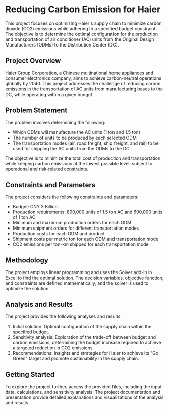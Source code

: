 # Reducing Carbon Emission for Haier

This project focuses on optimizing Haier's supply chain to minimize carbon dioxide (CO2) emissions while adhering to a specified budget constraint. The objective is to determine the optimal configuration for the production and transportation of air conditioner (AC) units from the Original Design Manufacturers (ODMs) to the Distribution Center (DC).

## Project Overview

Haier Group Corporation, a Chinese multinational home appliances and consumer electronics company, aims to achieve carbon-neutral operations globally by 2040. This project addresses the challenge of reducing carbon emissions in the transportation of AC units from manufacturing bases to the DC, while operating within a given budget.

## Problem Statement

The problem involves determining the following:

- Which ODMs will manufacture the AC units (1 ton and 1.5 ton)
- The number of units to be produced by each selected ODM
- The transportation modes (air, road freight, ship freight, and rail) to be used for shipping the AC units from the ODMs to the DC

The objective is to minimize the total cost of production and transportation while keeping carbon emissions at the lowest possible level, subject to operational and risk-related constraints.

## Constraints and Parameters

The project considers the following constraints and parameters:

- Budget: CNY 3 Billion
- Production requirements: 800,000 units of 1.5 ton AC and 600,000 units of 1 ton AC
- Minimum and maximum production orders for each ODM
- Minimum shipment orders for different transportation modes
- Production costs for each ODM and product
- Shipment costs per metric ton for each ODM and transportation mode
- CO2 emissions per ton-km shipped for each transportation mode

## Methodology

The project employs linear programming and uses the Solver add-in in Excel to find the optimal solution. The decision variables, objective function, and constraints are defined mathematically, and the solver is used to optimize the solution.

## Analysis and Results

The project provides the following analyses and results:

1. Initial solution: Optimal configuration of the supply chain within the specified budget.
2. Sensitivity analysis: Exploration of the trade-off between budget and carbon emissions, determining the budget increase required to achieve a targeted reduction in CO2 emissions.
3. Recommendations: Insights and strategies for Haier to achieve its "Go Green" target and promote sustainability in the supply chain.

## Getting Started

To explore the project further, access the provided files, including the input data, calculations, and sensitivity analysis. The project documentation and presentation provide detailed explanations and visualizations of the analysis and results.
